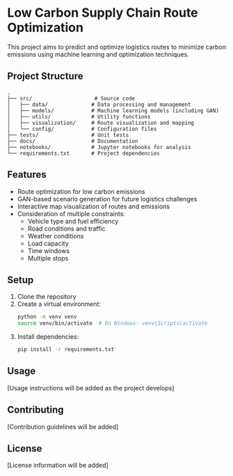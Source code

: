 # Low Carbon Supply Chain Route Optimization

This project aims to predict and optimize logistics routes to minimize carbon emissions using machine learning and optimization techniques.

## Project Structure

```
.
├── src/                    # Source code
│   ├── data/              # Data processing and management
│   ├── models/            # Machine learning models (including GAN)
│   ├── utils/             # Utility functions
│   ├── visualization/     # Route visualization and mapping
│   └── config/            # Configuration files
├── tests/                 # Unit tests
├── docs/                  # Documentation
├── notebooks/             # Jupyter notebooks for analysis
└── requirements.txt       # Project dependencies
```

## Features

- Route optimization for low carbon emissions
- GAN-based scenario generation for future logistics challenges
- Interactive map visualization of routes and emissions
- Consideration of multiple constraints:
  - Vehicle type and fuel efficiency
  - Road conditions and traffic
  - Weather conditions
  - Load capacity
  - Time windows
  - Multiple stops

## Setup

1. Clone the repository
2. Create a virtual environment:
   ```bash
   python -m venv venv
   source venv/bin/activate  # On Windows: venv\Scripts\activate
   ```
3. Install dependencies:
   ```bash
   pip install -r requirements.txt
   ```

## Usage

[Usage instructions will be added as the project develops]

## Contributing

[Contribution guidelines will be added]

## License

[License information will be added]